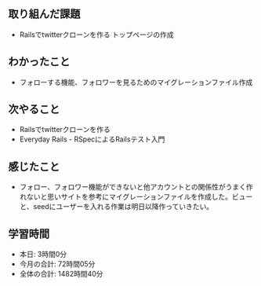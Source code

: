 ## 取り組んだ課題
- Railsでtwitterクローンを作る トップページの作成
## わかったこと
- フォローする機能、フォロワーを見るためのマイグレーションファイル作成
## 次やること
- Railsでtwitterクローンを作る
- Everyday Rails - RSpecによるRailsテスト入門
## 感じたこと
- フォロー、フォロワー機能ができないと他アカウントとの関係性がうまく作れないと思いサイトを参考にマイグレーションファイルを作成した。ビューと、seedにユーザーを入れる作業は明日以降作っていきたい。
## 学習時間
- 本日: 3時間0分
- 今月の合計: 72時間05分
- 全体の合計: 1482時間40分
